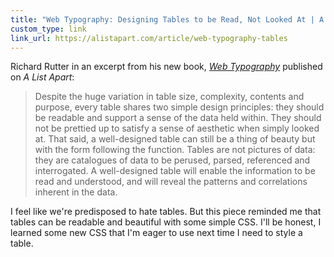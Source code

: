 ```yaml
---
title: "Web Typography: Designing Tables to be Read, Not Looked At | A List Apart"
custom_type: link
link_url: https://alistapart.com/article/web-typography-tables
---
```

Richard Rutter in an excerpt from his new book, [*Web Typography*](http://book.webtypography.net/) published on *A List Apart*:

> Despite the huge variation in table size, complexity, contents and purpose, every table shares two simple design principles: they should be readable and support a sense of the data held within. They should not be prettied up to satisfy a sense of aesthetic when simply looked at. That said, a well-designed table can still be a thing of beauty but with the form following the function. Tables are not pictures of data: they are catalogues of data to be perused, parsed, referenced and interrogated. A well-designed table will enable the information to be read and understood, and will reveal the patterns and correlations inherent in the data.

I feel like we're predisposed to hate tables. But this piece reminded me that tables can be readable and beautiful with some simple CSS. I'll be honest, I learned some new CSS that I'm eager to use next time I need to style a table.